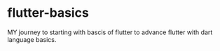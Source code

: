 # flutter-basics
MY journey to starting with bascis of flutter to advance flutter with dart language basics.
